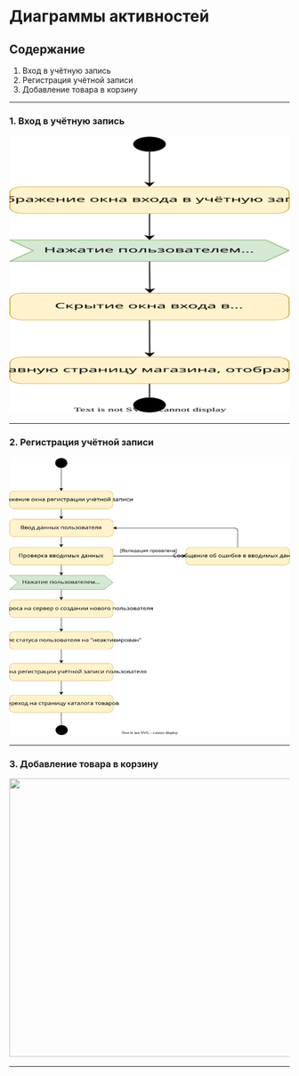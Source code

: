 # Диаграммы активностей

## Содержание

1. Вход в учётную запись
2. Регистрация учётной записи
3. Добавление товара в корзину

---

### 1. Вход в учётную запись

<img src='assets/activity_signin.svg' width='700' height='500' />

---

### 2. Регистрация учётной записи

<img src='assets/activity_signup.svg' width='700' height='500' />

---

### 3. Добавление товара в корзину

<img src='assets/activity_add_to_cart.svg' width='700' height='500' />

---
